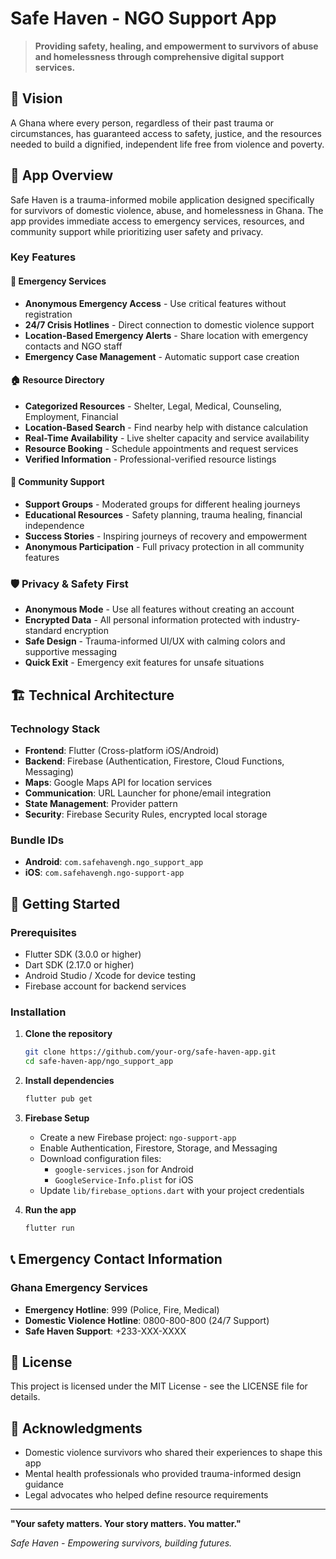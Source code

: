 # Safe Haven - NGO Support App

> **Providing safety, healing, and empowerment to survivors of abuse and homelessness through comprehensive digital support services.**

## 🌟 Vision
A Ghana where every person, regardless of their past trauma or circumstances, has guaranteed access to safety, justice, and the resources needed to build a dignified, independent life free from violence and poverty.

## 📱 App Overview

Safe Haven is a trauma-informed mobile application designed specifically for survivors of domestic violence, abuse, and homelessness in Ghana. The app provides immediate access to emergency services, resources, and community support while prioritizing user safety and privacy.

### Key Features

#### 🚨 Emergency Services
- **Anonymous Emergency Access** - Use critical features without registration
- **24/7 Crisis Hotlines** - Direct connection to domestic violence support
- **Location-Based Emergency Alerts** - Share location with emergency contacts and NGO staff
- **Emergency Case Management** - Automatic support case creation

#### 🏠 Resource Directory
- **Categorized Resources** - Shelter, Legal, Medical, Counseling, Employment, Financial
- **Location-Based Search** - Find nearby help with distance calculation
- **Real-Time Availability** - Live shelter capacity and service availability
- **Resource Booking** - Schedule appointments and request services
- **Verified Information** - Professional-verified resource listings

#### 🤝 Community Support
- **Support Groups** - Moderated groups for different healing journeys
- **Educational Resources** - Safety planning, trauma healing, financial independence
- **Success Stories** - Inspiring journeys of recovery and empowerment
- **Anonymous Participation** - Full privacy protection in all community features

### 🛡️ Privacy & Safety First

- **Anonymous Mode** - Use all features without creating an account
- **Encrypted Data** - All personal information protected with industry-standard encryption
- **Safe Design** - Trauma-informed UI/UX with calming colors and supportive messaging
- **Quick Exit** - Emergency exit features for unsafe situations

## 🏗️ Technical Architecture

### Technology Stack
- **Frontend**: Flutter (Cross-platform iOS/Android)
- **Backend**: Firebase (Authentication, Firestore, Cloud Functions, Messaging)
- **Maps**: Google Maps API for location services
- **Communication**: URL Launcher for phone/email integration
- **State Management**: Provider pattern
- **Security**: Firebase Security Rules, encrypted local storage

### Bundle IDs
- **Android**: `com.safehavengh.ngo_support_app`
- **iOS**: `com.safehavengh.ngo-support-app`

## 🚀 Getting Started

### Prerequisites
- Flutter SDK (3.0.0 or higher)
- Dart SDK (2.17.0 or higher)
- Android Studio / Xcode for device testing
- Firebase account for backend services

### Installation

1. **Clone the repository**
   ```bash
   git clone https://github.com/your-org/safe-haven-app.git
   cd safe-haven-app/ngo_support_app
   ```

2. **Install dependencies**
   ```bash
   flutter pub get
   ```

3. **Firebase Setup**
   - Create a new Firebase project: `ngo-support-app`
   - Enable Authentication, Firestore, Storage, and Messaging
   - Download configuration files:
     - `google-services.json` for Android
     - `GoogleService-Info.plist` for iOS
   - Update `lib/firebase_options.dart` with your project credentials

4. **Run the app**
   ```bash
   flutter run
   ```

## 📞 Emergency Contact Information

### Ghana Emergency Services
- **Emergency Hotline**: 999 (Police, Fire, Medical)
- **Domestic Violence Hotline**: 0800-800-800 (24/7 Support)
- **Safe Haven Support**: +233-XXX-XXXX

## 📄 License

This project is licensed under the MIT License - see the LICENSE file for details.

## 🙏 Acknowledgments

- Domestic violence survivors who shared their experiences to shape this app
- Mental health professionals who provided trauma-informed design guidance
- Legal advocates who helped define resource requirements

---

**"Your safety matters. Your story matters. You matter."**

*Safe Haven - Empowering survivors, building futures.*
